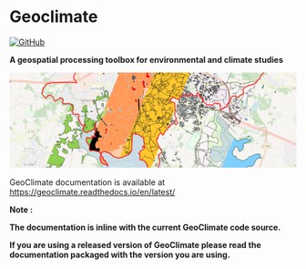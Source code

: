 # Geoclimate

[![GitHub](https://img.shields.io/github/license/orbisgis/h2gis.svg)](https://github.com/orbisgis/geoclimate/blob/master/LICENSE.md)

**A geospatial processing toolbox for environmental and climate studies**

![bandeau_geoclimate](source/_static/images/bandeau_geoclimate.png)

GeoClimate documentation is available at https://geoclimate.readthedocs.io/en/latest/

**Note :**

**The documentation is inline with the current GeoClimate code source.**

**If you are using a released version of GeoClimate please read the documentation packaged with the version you are
using.**
